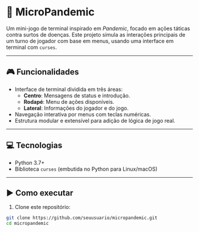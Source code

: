 # 🦠 MicroPandemic

Um mini-jogo de terminal inspirado em *Pandemic*, focado em ações táticas contra surtos de doenças. Este projeto simula as interações principais de um turno de jogador com base em menus, usando uma interface em terminal com `curses`.

---

## 🎮 Funcionalidades

- Interface de terminal dividida em três áreas:
  - **Centro**: Mensagens de status e introdução.
  - **Rodapé**: Menu de ações disponíveis.
  - **Lateral**: Informações do jogador e do jogo.
- Navegação interativa por menus com teclas numéricas.
- Estrutura modular e extensível para adição de lógica de jogo real.

---

## 💻 Tecnologias

- Python 3.7+
- Biblioteca `curses` (embutida no Python para Linux/macOS)

---

## ▶️ Como executar

1. Clone este repositório:

```bash
git clone https://github.com/seuusuario/micropandemic.git
cd micropandemic
